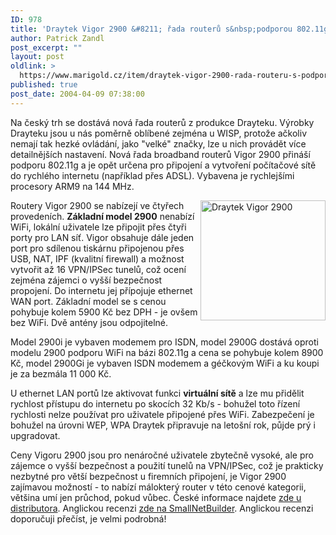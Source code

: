 ```yaml
---
ID: 978
title: 'Draytek Vigor 2900 &#8211; řada routerů s&nbsp;podporou 802.11g'
author: Patrick Zandl
post_excerpt: ""
layout: post
oldlink: >
  https://www.marigold.cz/item/draytek-vigor-2900-rada-routeru-s-podporou-802-11g
published: true
post_date: 2004-04-09 07:38:00
---
```

<p>
Na český trh se dostává nová řada routerů z produkce Drayteku. Výrobky Drayteku jsou u nás poměrně oblíbené zejména u WISP, protože ačkoliv nemají tak hezké ovládání, jako "velké" značky, lze u nich provádět více detailnějších nastavení. Nová řada broadband routerů Vigor 2900 přináší podporu 802.11g a je opět určena pro připojení a vytvoření počítačové sítě do rychlého internetu (například přes ADSL). Vybavena je rychlejšími procesory ARM9 na 144 MHz.</p>

<p>
<IMG height=192 alt="Draytek Vigor 2900" src="/wp-content/uploads/draytekvigor2900.jpg" width=200 align=right>Routery Vigor 2900 se nabízejí ve čtyřech provedeních. <STRONG>Základní model 2900</STRONG> nenabízí WiFi, lokální uživatele lze připojit přes&#160;čtyři porty pro LAN síť. Vigor obsahuje dále&#160;jeden port pro sdílenou tiskárnu připojenou přes USB, NAT, IPF (kvalitní firewall)&#160;a možnost vytvořit až 16 VPN/IPSec tunelů, což ocení zejména zájemci o vyšší bezpečnost propojení. Do internetu jej přípojuje ethernet WAN port. Základní model se s cenou pohybuje kolem 5900 Kč bez DPH - je ovšem bez WiFi. Dvě antény jsou odpojitelné.</p>

<p>
Model 2900i je vybaven modemem pro ISDN, model 2900G dostává oproti modelu 2900 podporu WiFi na bázi 802.11g a cena se pohybuje kolem 8900 Kč, model 2900Gi je vybaven ISDN modemem a géčkovým WiFi a ku koupi je za bezmála 11 000 Kč. </p>

<p>
U ethernet LAN portů lze aktivovat funkci <STRONG>virtuální sítě</STRONG> a lze mu přidělit rychlost přístupu do internetu po skocích 32 Kb/s - bohužel toto řízení rychlosti nelze používat pro uživatele připojené přes WiFi. Zabezpečení je bohužel na úrovni WEP, WPA Draytek připravuje na letošní rok, půjde prý i upgradovat. </p>

<p>
Ceny Vigoru 2900 jsou pro nenáročné uživatele zbytečně vysoké, ale pro zájemce o vyšší bezpečnost a použití tunelů na VPN/IPSec, což je prakticky nezbytné pro větší bezpečnost u firemních připojení, je Vigor 2900 zajímavou možností - to nabízí málokterý router v této cenové kategorii, většina umí jen průchod, pokud vůbec.&#160;České informace najdete <A href="http://www.draytek.cz/v2900g.html" target=_blank>zde u distributora</A>. Anglickou recenzi <A href="http://www.tomsnetworking.com/Reviews-143-ProdID-2900G.php" target=_blank>zde na SmallNetBuilder</A>. Anglickou recenzi doporučuji přečíst, je velmi podrobná!</p>
